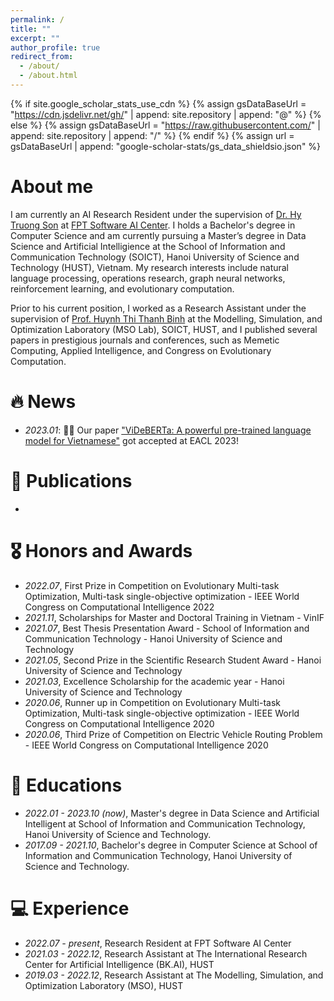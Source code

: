 ```yaml
---
permalink: /
title: ""
excerpt: ""
author_profile: true
redirect_from: 
  - /about/
  - /about.html
---
```


{% if site.google_scholar_stats_use_cdn %}
{% assign gsDataBaseUrl = "https://cdn.jsdelivr.net/gh/" | append: site.repository | append: "@" %}
{% else %}
{% assign gsDataBaseUrl = "https://raw.githubusercontent.com/" | append: site.repository | append: "/" %}
{% endif %}
{% assign url = gsDataBaseUrl | append: "google-scholar-stats/gs_data_shieldsio.json" %}

<span class='anchor' id='about-me'></span>

# About me

I am currently an AI Research Resident under the supervision of [Dr. Hy Truong Son](http://people.cs.uchicago.edu/~hytruongson/) at [FPT Software AI Center](https://www.fpt-aicenter.com/). I holds a Bachelor's degree in Computer Science and am currently pursuing a Master’s degree in Data Science and Artificial Intelligience at the School of Information and Communication Technology (SOICT), Hanoi University of Science and Technology (HUST), Vietnam. My research interests include natural language processing, operations research, graph neural networks, reinforcement learning, and evolutionary computation. 

Prior to his current position, I worked as a Research Assistant under the supervision of [Prof. Huynh Thi Thanh Binh](https://users.soict.hust.edu.vn/binhht/) at the Modelling, Simulation, and Optimization Laboratory (MSO Lab), SOICT, HUST, and I published several papers in prestigious journals and conferences, such as Memetic Computing, Applied Intelligence, and Congress on Evolutionary Computation.



# 🔥 News
- *2023.01*: 🎉🎉 Our paper ["ViDeBERTa: A powerful pre-trained language model for Vietnamese"](https://arxiv.org/pdf/2301.10439.pdf) got accepted at EACL 2023!

<!-- <details>
  <summary>Old news</summary>

  <div markdown="1">
  - *2022.10*:
  </div>

</details> -->

# 📝 Publications 

<!-- <div class='paper-box'><div class='paper-box-image'><div><div class="badge">Applied Intelligence</div></div></div>
<div class='paper-box-text' markdown="1">

[A greedy search based evolutionary algorithm for electric vehicle routing problem](https://link.springer.com/article/10.1007/s10489-022-03555-8)

Vu Quoc Hien, **Cong Dao Tran**, Huynh Thi Thanh Binh

</div>
</div> -->

- 

# 🎖 Honors and Awards
- *2022.07*, First Prize in Competition on Evolutionary Multi-task Optimization, Multi-task single-objective optimization - IEEE World Congress on Computational Intelligence 2022
- *2021.11*, Scholarships for Master and Doctoral Training in Vietnam - VinIF
- *2021.07*, Best Thesis Presentation Award - School of Information and Communication Technology - Hanoi University of Science and Technology
- *2021.05*,  Second Prize in the Scientific Research Student Award - Hanoi University of Science and Technology
- *2021.03*, Excellence Scholarship for the academic year - Hanoi University of Science and Technology
- *2020.06*, Runner up in Competition on Evolutionary Multi-task Optimization, Multi-task single-objective optimization - IEEE World Congress on Computational Intelligence 2020
- *2020.06*, Third Prize of Competition on Electric Vehicle Routing Problem - IEEE World Congress on Computational Intelligence 2020


# 📖 Educations
- *2022.01 - 2023.10 (now)*, Master's degree in Data Science and Artificial Intelligent at School of Information and Communication Technology, Hanoi University of Science and Technology.
- *2017.09 - 2021.10*, Bachelor's degree in Computer Science at School of Information and Communication Technology, Hanoi University of Science and Technology. 

<!-- # 💬 Invited Talks
- *2021.06*, Lorem ipsum dolor sit amet, consectetur adipiscing elit. Vivamus ornare aliquet ipsum, ac tempus justo dapibus sit amet. 
- *2021.03*, Lorem ipsum dolor sit amet, consectetur adipiscing elit. Vivamus ornare aliquet ipsum, ac tempus justo dapibus sit amet.  \| [\[video\]](https://github.com/) -->

# 💻 Experience
- *2022.07 - present*, Research Resident at FPT Software AI Center
- *2021.03 - 2022.12*, Research Assistant at The International Research Center for Artificial Intelligence (BK.AI), HUST
- *2019.03 - 2022.12*, Research Assistant at The Modelling, Simulation, and Optimization Laboratory (MSO), HUST